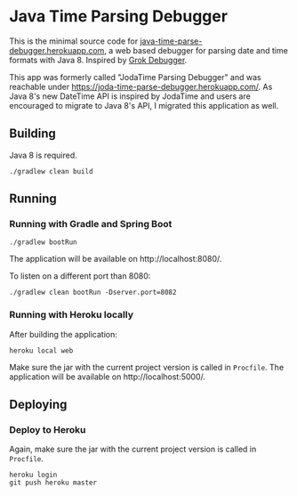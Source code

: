 # Java Time Parsing Debugger

This is the minimal source code for [java-time-parse-debugger.herokuapp.com](https://java-time-parse-debugger.herokuapp.com/), a web based debugger for parsing date and time formats with Java 8.
Inspired by [Grok Debugger](http://grokdebug.herokuapp.com/).

This app was formerly called "JodaTime Parsing Debugger" and was reachable under https://joda-time-parse-debugger.herokuapp.com/. As Java 8's new DateTime API is inspired by JodaTime and
users are encouraged to migrate to Java 8's API, I migrated this application as well.

## Building

Java 8 is required.

	./gradlew clean build

## Running

### Running with Gradle and Spring Boot

	./gradlew bootRun

The application will be available on http://localhost:8080/.

To listen on a different port than 8080:

	./gradlew clean bootRun -Dserver.port=8082

### Running with Heroku locally

After building the application:

	heroku local web

Make sure the jar with the current project version is called in `Procfile`. The application will be available on http://localhost:5000/.
	
## Deploying

### Deploy to Heroku

Again, make sure the jar with the current project version is called in `Procfile`.

	heroku login
	git push heroku master

